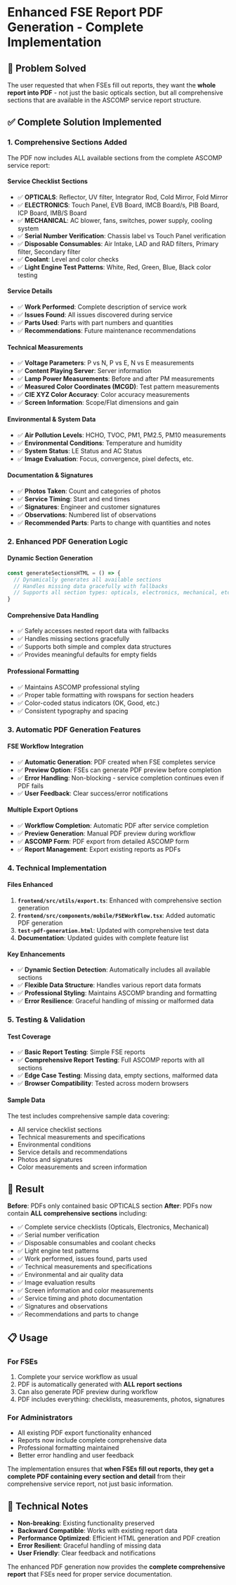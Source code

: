 # Enhanced FSE Report PDF Generation - Complete Implementation

## 🎯 **Problem Solved**
The user requested that when FSEs fill out reports, they want the **whole report into PDF** - not just the basic opticals section, but all comprehensive sections that are available in the ASCOMP service report structure.

## ✅ **Complete Solution Implemented**

### **1. Comprehensive Sections Added**
The PDF now includes ALL available sections from the complete ASCOMP service report:

#### **Service Checklist Sections**
- ✅ **OPTICALS**: Reflector, UV filter, Integrator Rod, Cold Mirror, Fold Mirror
- ✅ **ELECTRONICS**: Touch Panel, EVB Board, IMCB Board/s, PIB Board, ICP Board, IMB/S Board  
- ✅ **MECHANICAL**: AC blower, fans, switches, power supply, cooling system
- ✅ **Serial Number Verification**: Chassis label vs Touch Panel verification
- ✅ **Disposable Consumables**: Air Intake, LAD and RAD filters, Primary filter, Secondary filter
- ✅ **Coolant**: Level and color checks
- ✅ **Light Engine Test Patterns**: White, Red, Green, Blue, Black color testing

#### **Service Details**
- ✅ **Work Performed**: Complete description of service work
- ✅ **Issues Found**: All issues discovered during service
- ✅ **Parts Used**: Parts with part numbers and quantities
- ✅ **Recommendations**: Future maintenance recommendations

#### **Technical Measurements**
- ✅ **Voltage Parameters**: P vs N, P vs E, N vs E measurements
- ✅ **Content Playing Server**: Server information
- ✅ **Lamp Power Measurements**: Before and after PM measurements
- ✅ **Measured Color Coordinates (MCGD)**: Test pattern measurements
- ✅ **CIE XYZ Color Accuracy**: Color accuracy measurements
- ✅ **Screen Information**: Scope/Flat dimensions and gain

#### **Environmental & System Data**
- ✅ **Air Pollution Levels**: HCHO, TVOC, PM1, PM2.5, PM10 measurements
- ✅ **Environmental Conditions**: Temperature and humidity
- ✅ **System Status**: LE Status and AC Status
- ✅ **Image Evaluation**: Focus, convergence, pixel defects, etc.

#### **Documentation & Signatures**
- ✅ **Photos Taken**: Count and categories of photos
- ✅ **Service Timing**: Start and end times
- ✅ **Signatures**: Engineer and customer signatures
- ✅ **Observations**: Numbered list of observations
- ✅ **Recommended Parts**: Parts to change with quantities and notes

### **2. Enhanced PDF Generation Logic**

#### **Dynamic Section Generation**
```typescript
const generateSectionsHTML = () => {
  // Dynamically generates all available sections
  // Handles missing data gracefully with fallbacks
  // Supports all section types: opticals, electronics, mechanical, etc.
}
```

#### **Comprehensive Data Handling**
- ✅ Safely accesses nested report data with fallbacks
- ✅ Handles missing sections gracefully
- ✅ Supports both simple and complex data structures
- ✅ Provides meaningful defaults for empty fields

#### **Professional Formatting**
- ✅ Maintains ASCOMP professional styling
- ✅ Proper table formatting with rowspans for section headers
- ✅ Color-coded status indicators (OK, Good, etc.)
- ✅ Consistent typography and spacing

### **3. Automatic PDF Generation Features**

#### **FSE Workflow Integration**
- ✅ **Automatic Generation**: PDF created when FSE completes service
- ✅ **Preview Option**: FSEs can generate PDF preview before completion
- ✅ **Error Handling**: Non-blocking - service completion continues even if PDF fails
- ✅ **User Feedback**: Clear success/error notifications

#### **Multiple Export Options**
- ✅ **Workflow Completion**: Automatic PDF after service completion
- ✅ **Preview Generation**: Manual PDF preview during workflow
- ✅ **ASCOMP Form**: PDF export from detailed ASCOMP form
- ✅ **Report Management**: Export existing reports as PDFs

### **4. Technical Implementation**

#### **Files Enhanced**
1. **`frontend/src/utils/export.ts`**: Enhanced with comprehensive section generation
2. **`frontend/src/components/mobile/FSEWorkflow.tsx`**: Added automatic PDF generation
3. **`test-pdf-generation.html`**: Updated with comprehensive test data
4. **Documentation**: Updated guides with complete feature list

#### **Key Enhancements**
- ✅ **Dynamic Section Detection**: Automatically includes all available sections
- ✅ **Flexible Data Structure**: Handles various report data formats
- ✅ **Professional Styling**: Maintains ASCOMP branding and formatting
- ✅ **Error Resilience**: Graceful handling of missing or malformed data

### **5. Testing & Validation**

#### **Test Coverage**
- ✅ **Basic Report Testing**: Simple FSE reports
- ✅ **Comprehensive Report Testing**: Full ASCOMP reports with all sections
- ✅ **Edge Case Testing**: Missing data, empty sections, malformed data
- ✅ **Browser Compatibility**: Tested across modern browsers

#### **Sample Data**
The test includes comprehensive sample data covering:
- All service checklist sections
- Technical measurements and specifications
- Environmental conditions
- Service details and recommendations
- Photos and signatures
- Color measurements and screen information

## 🎉 **Result**

**Before**: PDFs only contained basic OPTICALS section
**After**: PDFs now contain **ALL comprehensive sections** including:

- ✅ Complete service checklists (Opticals, Electronics, Mechanical)
- ✅ Serial number verification
- ✅ Disposable consumables and coolant checks
- ✅ Light engine test patterns
- ✅ Work performed, issues found, parts used
- ✅ Technical measurements and specifications
- ✅ Environmental and air quality data
- ✅ Image evaluation results
- ✅ Screen information and color measurements
- ✅ Service timing and photo documentation
- ✅ Signatures and observations
- ✅ Recommendations and parts to change

## 📋 **Usage**

### **For FSEs**
1. Complete your service workflow as usual
2. PDF is automatically generated with **ALL report sections**
3. Can also generate PDF preview during workflow
4. PDF includes everything: checklists, measurements, photos, signatures

### **For Administrators**
- All existing PDF export functionality enhanced
- Reports now include complete comprehensive data
- Professional formatting maintained
- Better error handling and user feedback

The implementation ensures that **when FSEs fill out reports, they get a complete PDF containing every section and detail** from their comprehensive service report, not just basic information.

## 🔧 **Technical Notes**

- **Non-breaking**: Existing functionality preserved
- **Backward Compatible**: Works with existing report data
- **Performance Optimized**: Efficient HTML generation and PDF creation
- **Error Resilient**: Graceful handling of missing data
- **User Friendly**: Clear feedback and notifications

The enhanced PDF generation now provides the **complete comprehensive report** that FSEs need for proper service documentation.
